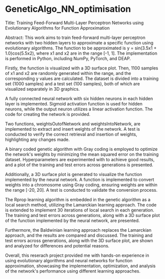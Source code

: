 # GeneticAlgo_NN_optimisation

Title: Training Feed-Forward Multi-Layer Perceptron Networks using Evolutionary Algorithms for Function Approximation

Abstract:
This work aims to train feed-forward multi-layer perceptron networks with two hidden layers to approximate a specific function using evolutionary algorithms. The function to be approximated is y = sin(3.5x1 + 1.0)cos(5.5x2), where x1 and x2 are in the range [-1, 1]. The implementation is performed in Python, including NumPy, PyTorch, and DEAP.

Firstly, the function is visualized with a 3D surface plot. Then, 1100 samples of x1 and x2 are randomly generated within the range, and the corresponding y values are calculated. The dataset is divided into a training set (1000 samples) and a test set (100 samples), both of which are visualized separately in 3D graphics.

A fully connected neural network with six hidden neurons in each hidden layer is implemented. Sigmoid activation function is used for hidden neurons, while the output neuron utilizes a linear activation function. The code for creating the network is provided.

Two functions, weightsOutofNetwork and weightsIntoNetwork, are implemented to extract and insert weights of the network. A test is conducted to verify the correct retrieval and insertion of weights, highlighting any changes made.

A binary coded genetic algorithm with Gray coding is employed to optimize the network's weights by minimizing the mean squared error on the training dataset. Hyperparameters are experimented with to achieve good results, and a plot of the training and test errors across generations is presented.

Additionally, a 3D surface plot is generated to visualize the function implemented by the neural network. A function is implemented to convert weights into a chromosome using Gray coding, ensuring weights are within the range [-20, 20]. A test is conducted to validate the conversion process.

The Rprop learning algorithm is embedded in the genetic algorithm as a local search method, utilizing the Lamarckian learning approach. The code is extended to implement 30 iterations of local search in each generation. The training and test errors across generations, along with a 3D surface plot of the function implemented by the neural network, are presented.

Furthermore, the Baldwinian learning approach replaces the Lamarckian approach, and the results are compared and discussed. The training and test errors across generations, along with the 3D surface plot, are shown and analyzed for differences and potential reasons.

Overall, this reserach project provided me with hands-on experience in using evolutionary algorithms and neural networks for function approximation, showcasing the implementation, optimization, and analysis of the network's performance using different learning approaches.





